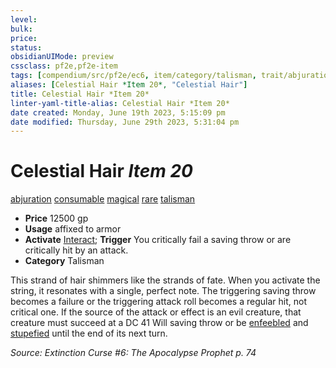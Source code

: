 ```yaml
---
level:
bulk:
price:
status:
obsidianUIMode: preview
cssclass: pf2e,pf2e-item
tags: [compendium/src/pf2e/ec6, item/category/talisman, trait/abjuration, trait/consumable, trait/magical, trait/rare, trait/talisman]
aliases: [Celestial Hair *Item 20*, "Celestial Hair"]
title: Celestial Hair *Item 20*
linter-yaml-title-alias: Celestial Hair *Item 20*
date created: Monday, June 19th 2023, 5:15:09 pm
date modified: Thursday, June 29th 2023, 5:31:04 pm
---
```


# Celestial Hair *Item 20*

[abjuration](rules/traits/abjuration.md) [consumable](rules/traits/consumable.md) [magical](rules/traits/magical.md) [rare](rules/traits/rare.md) [talisman](rules/traits/talisman.md)  

- **Price** 12500 gp
- **Usage** affixed to armor
- **Activate** [Interact](rules/actions/interact.md); **Trigger** You critically fail a saving throw or are critically hit by an attack.
- **Category** Talisman

This strand of hair shimmers like the strands of fate. When you activate the string, it resonates with a single, perfect note. The triggering saving throw becomes a failure or the triggering attack roll becomes a regular hit, not critical one. If the source of the attack or effect is an evil creature, that creature must succeed at a DC 41 Will saving throw or be [enfeebled](rules/conditions.md#Enfeebled) and [stupefied](rules/conditions.md#Stupefied) until the end of its next turn.

*Source: Extinction Curse #6: The Apocalypse Prophet p. 74*
